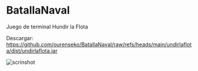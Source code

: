 # BatallaNaval
Juego de terminal Hundir la Flota

Descargar: https://github.com/ourenseko/BatallaNaval/raw/refs/heads/main/undirlaflota/dist/undirlaflota.jar

![scrinshot](https://github.com/user-attachments/assets/230c1ce4-e847-4a40-b952-dc24efe95099)
